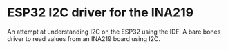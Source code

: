 
# ESP32 I2C driver for the INA219 

An attempt at understanding I2C on the ESP32 using the IDF.
A bare bones driver to read values from an INA219 board using I2C.